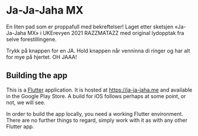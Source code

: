 # Ja-Ja-Jaha MX

En liten pad som er proppafull med bekreftelser!
Laget etter sketsjen «Ja-Ja-Jaha MX» i UKErevyen 2021 RAZZMATAZZ med original lydopptak fra selve forestillingene.

Trykk på knappen for en JA.
Hold knappen når venninna di ringer og har alt for mye på hjertet.
OH JAAA!

## Building the app

This is a [Flutter](https://flutter.dev) application.
It is hosted at https://ja-ja-jaha.me and available in the Google Play Store.
A build for iOS follows perhaps at some point, or not, we will see.

In order to build the app locally, you need a working Flutter environment.
There are no further things to regard, simply work with it as with any other Flutter app.
